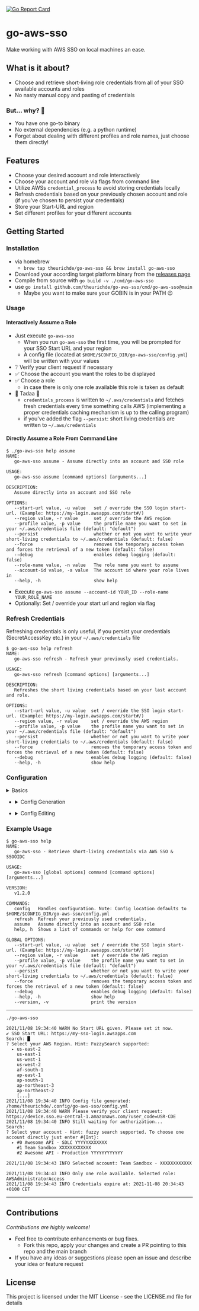 [![Go Report Card](https://goreportcard.com/badge/github.com/theurichde/go-aws-sso)](https://goreportcard.com/report/github.com/theurichde/go-aws-sso)

# go-aws-sso

Make working with AWS SSO on local machines an ease.

## What is it about?

* Choose and retrieve short-living role credentials from all of your SSO available accounts and roles
* No nasty manual copy and pasting of credentials

### But... why? 🤔

* You have one go-to binary
* No external dependencies (e.g. a python runtime)
* Forget about dealing with different profiles and role names, just choose them directly!

## Features

* Choose your desired account and role interactively
* Choose your account and role via flags from command line
* Utilize AWSs `credential_process` to avoid storing credentials locally
* Refresh credentials based on your previously chosen account and role (if you've chosen to persist your credentials)
* Store your Start-URL and region
* Set different profiles for your different accounts

## Getting Started

### Installation

- via homebrew
    - `brew tap theurichde/go-aws-sso && brew install go-aws-sso`
- Download your according target platform binary from
  the [releases page](https://github.com/theurichde/go-aws-sso/releases)
- Compile from source with `go build -v ./cmd/go-aws-sso`
- use `go install github.com/theurichde/go-aws-sso/cmd/go-aws-sso@main`
    * Maybe you want to make sure your GOBIN is in your PATH 😉

### Usage

#### Interactively Assume a Role

* Just execute `go-aws-sso`
    * When you run `go-aws-sso` the first time, you will be prompted for your SSO Start URL and your region
    * A config file (located at  `$HOME/$CONFIG_DIR/go-aws-sso/config.yml`) will be written with your values
* ❔ Verify your client request if necessary
* ✅ Choose the account you want the roles to be displayed
* ✅ Choose a role
    * in case there is only one role available this role is taken as default
* 🥳 Tadaa 🥳
    * `credentials_process` is written to `~/.aws/credentials` and fetches fresh credentials every time something calls
      AWS (implementing a proper credentials caching mechanism is up to the calling program)
    * if you've added the flag `--persist`: short living credentials are written to `~/.aws/credentials`

#### Directly Assume a Role From Command Line

```
$ ./go-aws-sso help assume
NAME:
   go-aws-sso assume - Assume directly into an account and SSO role

USAGE:
   go-aws-sso assume [command options] [arguments...]

DESCRIPTION:
   Assume directly into an account and SSO role

OPTIONS:
   --start-url value, -u value   set / override the SSO login start-url. (Example: https://my-login.awsapps.com/start#/)
   --region value, -r value      set / override the AWS region
   --profile value, -p value     the profile name you want to set in your ~/.aws/credentials file (default: "default")
   --persist                     whether or not you want to write your short-living credentials to ~/.aws/credentials (default: false)
   --force                       removes the temporary access token and forces the retrieval of a new token (default: false)
   --debug                       enables debug logging (default: false)
   --role-name value, -n value   The role name you want to assume
   --account-id value, -a value  The account id where your role lives in
   --help, -h                    show help
```

* Execute `go-aws-sso assume --account-id YOUR_ID --role-name YOUR_ROLE_NAME`
* Optionally: Set / override your start url and region via flag


### Refresh Credentials

Refreshing credentials is only useful, if you persist your credentials (SecretAccessKey etc.) in your `~/.aws/credentials` file

```
$ go-aws-sso help refresh
NAME:
   go-aws-sso refresh - Refresh your previously used credentials.

USAGE:
   go-aws-sso refresh [command options] [arguments...]

DESCRIPTION:
   Refreshes the short living credentials based on your last account and role.

OPTIONS:
   --start-url value, -u value  set / override the SSO login start-url. (Example: https://my-login.awsapps.com/start#/)
   --region value, -r value     set / override the AWS region
   --profile value, -p value    the profile name you want to set in your ~/.aws/credentials file (default: "default")
   --persist                    whether or not you want to write your short-living credentials to ~/.aws/credentials (default: false)
   --force                      removes the temporary access token and forces the retrieval of a new token (default: false)
   --debug                      enables debug logging (default: false)
   --help, -h                   show help
```

### Configuration

<details><summary>Basics</summary>

```
$ go-aws-sso config                                 
NAME:
   go-aws-sso config - Handles configuration. Note: Config location defaults to $HOME/$CONFIG_DIR/go-aws-sso/config.yml

USAGE:
   go-aws-sso config command [command options] [arguments...]

COMMANDS:
   generate  Generate a config file
   edit      Edit the config file
   help, h   Shows a list of commands or help for one command

OPTIONS:
   --help, -h  show help (default: false)
```

</details>

* <details><summary>Config Generation</summary>

  ```
  $ go-aws-sso config generate --help
  NAME:
     go-aws-sso config generate - Generate a config file
  
  USAGE:
     go-aws-sso config generate [command options] [arguments...]
  
  DESCRIPTION:
     Generates a config file. All available properties are interactively prompted if not set with command options.
     Overrides the existing config file!
  
  OPTIONS:
     --start-url value, -u value   set / override the SSO login start-url. (Example: https://my-login.awsapps.com/start#/)
     --region value, -r value      set / override the AWS region
     --help, -h                    show help
  ```

</details>

* <details><summary>Config Editing</summary>

  ```
  $ go-aws-sso config edit --help    
  NAME:
     go-aws-sso config edit - Edit the config file
  
  USAGE:
     go-aws-sso config edit [command options] [arguments...]
  
  DESCRIPTION:
     Edit the config file. All available properties are interactively prompted.
     Overrides the existing config file!
  
  OPTIONS:
     --help, -h  show help (default: false)
  ```

</details>

### Example Usage

```
$ go-aws-sso help  
NAME:
   go-aws-sso - Retrieve short-living credentials via AWS SSO & SSOOIDC

USAGE:
   go-aws-sso [global options] command [command options] [arguments...]

VERSION:
   v1.2.0

COMMANDS:
   config   Handles configuration. Note: Config location defaults to $HOME/$CONFIG_DIR/go-aws-sso/config.yml
   refresh  Refresh your previously used credentials.
   assume   Assume directly into an account and SSO role
   help, h  Shows a list of commands or help for one command

GLOBAL OPTIONS:
   --start-url value, -u value  set / override the SSO login start-url. (Example: https://my-login.awsapps.com/start#/)
   --region value, -r value     set / override the AWS region
   --profile value, -p value    the profile name you want to set in your ~/.aws/credentials file (default: "default")
   --persist                    whether or not you want to write your short-living credentials to ~/.aws/credentials (default: false)
   --force                      removes the temporary access token and forces the retrieval of a new token (default: false)
   --debug                      enables debug logging (default: false)
   --help, -h                   show help
   --version, -v                print the version
```

---

```
./go-aws-sso

2021/11/08 19:34:40 WARN No Start URL given. Please set it now.
✔ SSO Start URL: https://my-sso-login.awsapps.com
Search: █
? Select your AWS Region. Hint: FuzzySearch supported: 
  ▸ us-east-2
    us-east-1
    us-west-1
    us-west-2
    af-south-1
    ap-east-1
    ap-south-1
    ap-northeast-3
    ap-northeast-2
    [...]
2021/11/08 19:34:40 INFO Config file generated: /home/theurichde/.config/go-aws-sso/config.yml
2021/11/08 19:34:40 WARN Please verify your client request: https://device.sso.eu-central-1.amazonaws.com/?user_code=USR-CDE
2021/11/08 19:34:40 INFO Still waiting for authorization...
Search: 
? Select your account - Hint: fuzzy search supported. To choose one account directly just enter #{Int}: 
  ▸ #0 Awesome API - SDLC YYYYYXXXXXXX
    #1 Team Sandbox XXXXXXXXXXXX
    #2 Awesome API - Production YYYYYYYYYYYY

2021/11/08 19:34:43 INFO Selected account: Team Sandbox - XXXXXXXXXXXX

2021/11/08 19:34:43 INFO Only one role available. Selected role: AWSAdministratorAccess
2021/11/08 19:34:43 INFO Credentials expire at: 2021-11-08 20:34:43 +0100 CET
```

---

## Contributions

*Contributions are highly welcome!*

* Feel free to contribute enhancements or bug fixes.
    * Fork this repo, apply your changes and create a PR pointing to this repo and the main branch
* If you have any ideas or suggestions please open an issue and describe your idea or feature request

## License

This project is licensed under the MIT License - see the LICENSE.md file for details
